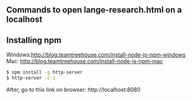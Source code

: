 Commands to open lange-research.html on a localhost
-----------

Installing npm
-----------

Windows:http://blog.teamtreehouse.com/install-node-js-npm-windows
Mac: http://blog.teamtreehouse.com/install-node-js-npm-mac

~~~ sh
$ npm install -g http-server
$ http-server -c-1
~~~

After, go to this link on browser: http://localhost:8080 
